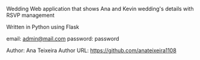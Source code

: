 Wedding
Web application that shows Ana and Kevin wedding's details with RSVP management

Written in Python using Flask

email: admin@mail.com
password: password

Author: Ana Teixeira
Author URL: https://github.com/anateixeira1108
